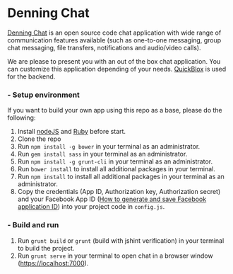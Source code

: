 # Denning Chat

[Denning Chat](https://52.40.151.221/chat) is an open source code chat application with wide range of communication features available (such as one-to-one messaging, group chat messaging, file transfers, notifications and audio/video calls).

We are please to present you with an out of the box chat application. You can customize this application depending of your needs. [QuickBlox](https://quickblox.com) is used for the backend.

### - Setup environment

If you want to build your own app using this repo as a base, please do the following:

1. Install [nodeJS](https://nodejs.org/en/download/) and [Ruby](https://www.ruby-lang.org/en/downloads) before start.
2. Clone the repo
3. Run `npm install -g bower` in your terminal as an administrator.
4. Run `gem install sass` in your terminal as an administrator.
5. Run `npm install -g grunt-cli` in your terminal as an administrator.		
6. Run `bower install` to install all additional packages in your terminal.		
7. Run `npm install` to install all additional packages in your terminal as an administrator.		
8. Copy the credentials (App ID, Authorization key, Authorization secret) and your Facebook App ID ([How to generate and save Facebook application ID](https://quickblox.com/developers/How_to_generate_and_save_Facebook_application_ID)) into your project code in `config.js`.



### - Build and run

1. Run `grunt build` or `grunt` (build with jshint verification) in your terminal to build the project.
2. Run `grunt serve` in your terminal to open chat in a browser window (<https://localhost:7000>).
